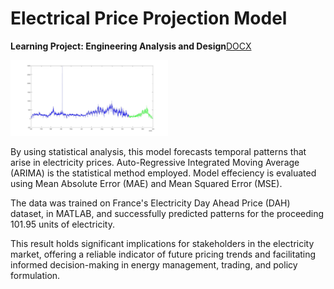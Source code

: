 # Electrical Price Projection Model

**Learning Project: Engineering Analysis and Design**[DOCX](https://github.com/Yashitasingh/electricity-price-forecasting/blob/main/Project_report_EAD.docx)


<img src="ss/Graph_new.jpg" alt="forecast analysis" width="50%"></img>



By using statistical analysis, this model forecasts temporal patterns that arise in electricity prices. Auto-Regressive Integrated Moving Average (ARIMA) is the statistical method employed. Model effeciency is evaluated using Mean Absolute Error (MAE) and Mean Squared Error (MSE).


The data was trained on France's Electricity Day Ahead Price (DAH) dataset, in MATLAB, and successfully predicted patterns for the proceeding 101.95 units of electricity.


This result holds significant implications for stakeholders in the electricity market, offering a reliable indicator of future pricing trends and facilitating informed decision-making in energy management, trading, and policy formulation.
